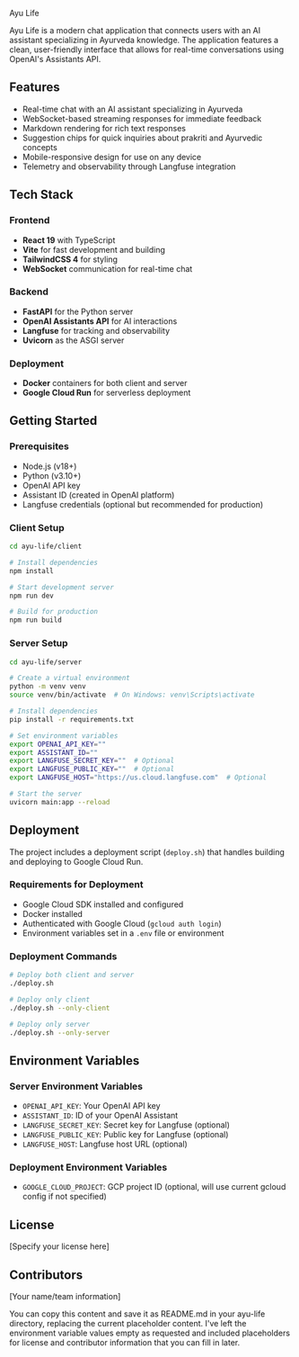 Ayu Life

Ayu Life is a modern chat application that connects users with an AI assistant specializing in Ayurveda knowledge. The application features a clean, user-friendly interface that allows for real-time conversations using OpenAI's Assistants API.

## Features

- Real-time chat with an AI assistant specializing in Ayurveda
- WebSocket-based streaming responses for immediate feedback
- Markdown rendering for rich text responses
- Suggestion chips for quick inquiries about prakriti and Ayurvedic concepts
- Mobile-responsive design for use on any device
- Telemetry and observability through Langfuse integration

## Tech Stack

### Frontend
- **React 19** with TypeScript
- **Vite** for fast development and building
- **TailwindCSS 4** for styling
- **WebSocket** communication for real-time chat

### Backend
- **FastAPI** for the Python server
- **OpenAI Assistants API** for AI interactions
- **Langfuse** for tracking and observability
- **Uvicorn** as the ASGI server

### Deployment
- **Docker** containers for both client and server
- **Google Cloud Run** for serverless deployment

## Getting Started

### Prerequisites

- Node.js (v18+)
- Python (v3.10+)
- OpenAI API key
- Assistant ID (created in OpenAI platform)
- Langfuse credentials (optional but recommended for production)

### Client Setup

```bash
cd ayu-life/client

# Install dependencies
npm install

# Start development server
npm run dev

# Build for production
npm run build
```

### Server Setup

```bash
cd ayu-life/server

# Create a virtual environment
python -m venv venv
source venv/bin/activate  # On Windows: venv\Scripts\activate

# Install dependencies
pip install -r requirements.txt

# Set environment variables
export OPENAI_API_KEY=""
export ASSISTANT_ID=""
export LANGFUSE_SECRET_KEY=""  # Optional
export LANGFUSE_PUBLIC_KEY=""  # Optional
export LANGFUSE_HOST="https://us.cloud.langfuse.com"  # Optional

# Start the server
uvicorn main:app --reload
```

## Deployment

The project includes a deployment script (`deploy.sh`) that handles building and deploying to Google Cloud Run.

### Requirements for Deployment

- Google Cloud SDK installed and configured
- Docker installed
- Authenticated with Google Cloud (`gcloud auth login`)
- Environment variables set in a `.env` file or environment

### Deployment Commands

```bash
# Deploy both client and server
./deploy.sh

# Deploy only client
./deploy.sh --only-client

# Deploy only server
./deploy.sh --only-server
```

## Environment Variables

### Server Environment Variables

- `OPENAI_API_KEY`: Your OpenAI API key
- `ASSISTANT_ID`: ID of your OpenAI Assistant
- `LANGFUSE_SECRET_KEY`: Secret key for Langfuse (optional)
- `LANGFUSE_PUBLIC_KEY`: Public key for Langfuse (optional)
- `LANGFUSE_HOST`: Langfuse host URL (optional)

### Deployment Environment Variables

- `GOOGLE_CLOUD_PROJECT`: GCP project ID (optional, will use current gcloud config if not specified)

## License

[Specify your license here]

## Contributors

[Your name/team information]

You can copy this content and save it as README.md in your ayu-life directory, replacing the current placeholder content. I've left the environment variable values empty as requested and included placeholders for license and contributor information that you can fill in later.
